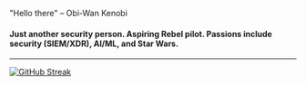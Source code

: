 "Hello there" – Obi-Wan Kenobi

#### Just another security person. Aspiring Rebel pilot. Passions include security (SIEM/XDR), AI/ML, and Star Wars.

---

[![GitHub Streak](https://streak-stats.demolab.com?user=ZacharyRiffle&theme=github-dark&hide_border=true)](https://git.io/streak-stats)

